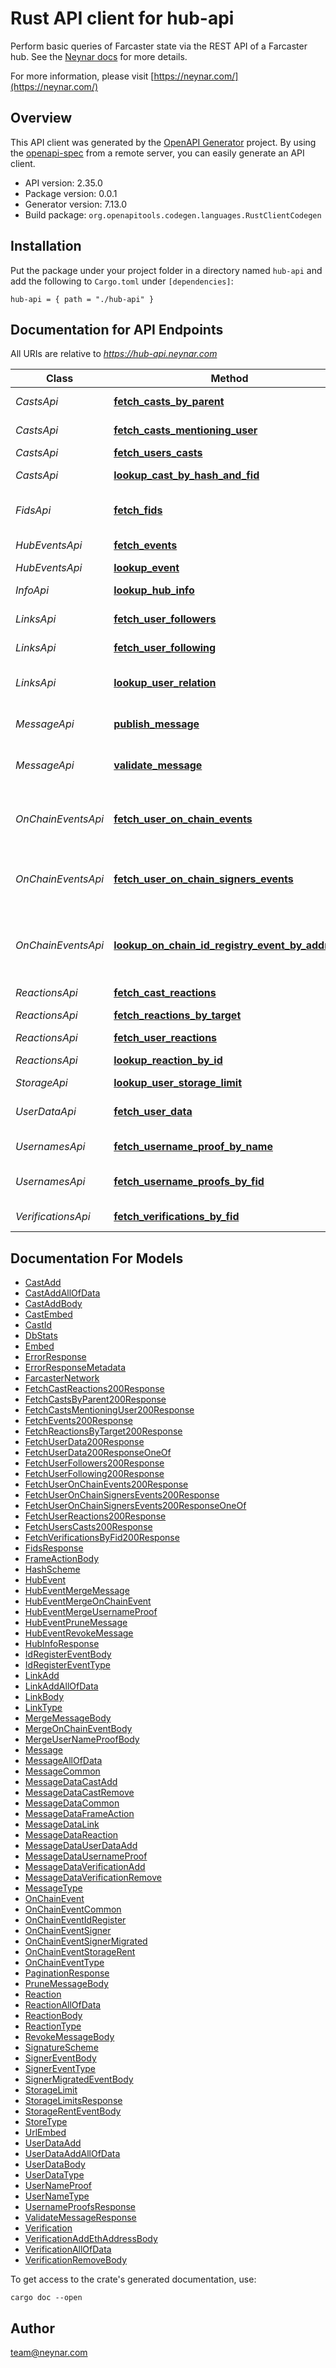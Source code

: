 # Rust API client for hub-api

Perform basic queries of Farcaster state via the REST API of a Farcaster hub. See the [Neynar docs](https://docs.neynar.com/reference) for more details.


For more information, please visit [https://neynar.com/](https://neynar.com/)

## Overview

This API client was generated by the [OpenAPI Generator](https://openapi-generator.tech) project.  By using the [openapi-spec](https://openapis.org) from a remote server, you can easily generate an API client.

- API version: 2.35.0
- Package version: 0.0.1
- Generator version: 7.13.0
- Build package: `org.openapitools.codegen.languages.RustClientCodegen`

## Installation

Put the package under your project folder in a directory named `hub-api` and add the following to `Cargo.toml` under `[dependencies]`:

```
hub-api = { path = "./hub-api" }
```

## Documentation for API Endpoints

All URIs are relative to *https://hub-api.neynar.com*

Class | Method | HTTP request | Description
------------ | ------------- | ------------- | -------------
*CastsApi* | [**fetch_casts_by_parent**](docs/CastsApi.md#fetch_casts_by_parent) | **GET** /v1/castsByParent | By parent cast
*CastsApi* | [**fetch_casts_mentioning_user**](docs/CastsApi.md#fetch_casts_mentioning_user) | **GET** /v1/castsByMention | Mentioning an FID
*CastsApi* | [**fetch_users_casts**](docs/CastsApi.md#fetch_users_casts) | **GET** /v1/castsByFid | By FID
*CastsApi* | [**lookup_cast_by_hash_and_fid**](docs/CastsApi.md#lookup_cast_by_hash_and_fid) | **GET** /v1/castById | By FID and Hash
*FidsApi* | [**fetch_fids**](docs/FidsApi.md#fetch_fids) | **GET** /v1/fids | Fetch a list of all the FIDs
*HubEventsApi* | [**fetch_events**](docs/HubEventsApi.md#fetch_events) | **GET** /v1/events | Page of events
*HubEventsApi* | [**lookup_event**](docs/HubEventsApi.md#lookup_event) | **GET** /v1/eventById | Event by ID
*InfoApi* | [**lookup_hub_info**](docs/InfoApi.md#lookup_hub_info) | **GET** /v1/info | Sync Methods
*LinksApi* | [**fetch_user_followers**](docs/LinksApi.md#fetch_user_followers) | **GET** /v1/linksByTargetFid | To target FID
*LinksApi* | [**fetch_user_following**](docs/LinksApi.md#fetch_user_following) | **GET** /v1/linksByFid | From source FID
*LinksApi* | [**lookup_user_relation**](docs/LinksApi.md#lookup_user_relation) | **GET** /v1/linkById | By its FID and target FID
*MessageApi* | [**publish_message**](docs/MessageApi.md#publish_message) | **POST** /v1/submitMessage | Submit signed message
*MessageApi* | [**validate_message**](docs/MessageApi.md#validate_message) | **POST** /v1/validateMessage | Validate signed message
*OnChainEventsApi* | [**fetch_user_on_chain_events**](docs/OnChainEventsApi.md#fetch_user_on_chain_events) | **GET** /v1/onChainEventsByFid | Fetch a list of on-chain events provided by an FID
*OnChainEventsApi* | [**fetch_user_on_chain_signers_events**](docs/OnChainEventsApi.md#fetch_user_on_chain_signers_events) | **GET** /v1/onChainSignersByFid | Fetch a list of signers provided by an FID
*OnChainEventsApi* | [**lookup_on_chain_id_registry_event_by_address**](docs/OnChainEventsApi.md#lookup_on_chain_id_registry_event_by_address) | **GET** /v1/onChainIdRegistryEventByAddress | Fetch an on-chain ID Registry Event for a given Address
*ReactionsApi* | [**fetch_cast_reactions**](docs/ReactionsApi.md#fetch_cast_reactions) | **GET** /v1/reactionsByCast | On cast
*ReactionsApi* | [**fetch_reactions_by_target**](docs/ReactionsApi.md#fetch_reactions_by_target) | **GET** /v1/reactionsByTarget | To a target URL
*ReactionsApi* | [**fetch_user_reactions**](docs/ReactionsApi.md#fetch_user_reactions) | **GET** /v1/reactionsByFid | By FID
*ReactionsApi* | [**lookup_reaction_by_id**](docs/ReactionsApi.md#lookup_reaction_by_id) | **GET** /v1/reactionById | By FID or cast
*StorageApi* | [**lookup_user_storage_limit**](docs/StorageApi.md#lookup_user_storage_limit) | **GET** /v1/storageLimitsByFid | FID's limits
*UserDataApi* | [**fetch_user_data**](docs/UserDataApi.md#fetch_user_data) | **GET** /v1/userDataByFid | Fetch UserData for a FID
*UsernamesApi* | [**fetch_username_proof_by_name**](docs/UsernamesApi.md#fetch_username_proof_by_name) | **GET** /v1/userNameProofByName | Proof for a username
*UsernamesApi* | [**fetch_username_proofs_by_fid**](docs/UsernamesApi.md#fetch_username_proofs_by_fid) | **GET** /v1/userNameProofsByFid | Proofs provided by an FID
*VerificationsApi* | [**fetch_verifications_by_fid**](docs/VerificationsApi.md#fetch_verifications_by_fid) | **GET** /v1/verificationsByFid | Provided by an FID


## Documentation For Models

 - [CastAdd](docs/CastAdd.md)
 - [CastAddAllOfData](docs/CastAddAllOfData.md)
 - [CastAddBody](docs/CastAddBody.md)
 - [CastEmbed](docs/CastEmbed.md)
 - [CastId](docs/CastId.md)
 - [DbStats](docs/DbStats.md)
 - [Embed](docs/Embed.md)
 - [ErrorResponse](docs/ErrorResponse.md)
 - [ErrorResponseMetadata](docs/ErrorResponseMetadata.md)
 - [FarcasterNetwork](docs/FarcasterNetwork.md)
 - [FetchCastReactions200Response](docs/FetchCastReactions200Response.md)
 - [FetchCastsByParent200Response](docs/FetchCastsByParent200Response.md)
 - [FetchCastsMentioningUser200Response](docs/FetchCastsMentioningUser200Response.md)
 - [FetchEvents200Response](docs/FetchEvents200Response.md)
 - [FetchReactionsByTarget200Response](docs/FetchReactionsByTarget200Response.md)
 - [FetchUserData200Response](docs/FetchUserData200Response.md)
 - [FetchUserData200ResponseOneOf](docs/FetchUserData200ResponseOneOf.md)
 - [FetchUserFollowers200Response](docs/FetchUserFollowers200Response.md)
 - [FetchUserFollowing200Response](docs/FetchUserFollowing200Response.md)
 - [FetchUserOnChainEvents200Response](docs/FetchUserOnChainEvents200Response.md)
 - [FetchUserOnChainSignersEvents200Response](docs/FetchUserOnChainSignersEvents200Response.md)
 - [FetchUserOnChainSignersEvents200ResponseOneOf](docs/FetchUserOnChainSignersEvents200ResponseOneOf.md)
 - [FetchUserReactions200Response](docs/FetchUserReactions200Response.md)
 - [FetchUsersCasts200Response](docs/FetchUsersCasts200Response.md)
 - [FetchVerificationsByFid200Response](docs/FetchVerificationsByFid200Response.md)
 - [FidsResponse](docs/FidsResponse.md)
 - [FrameActionBody](docs/FrameActionBody.md)
 - [HashScheme](docs/HashScheme.md)
 - [HubEvent](docs/HubEvent.md)
 - [HubEventMergeMessage](docs/HubEventMergeMessage.md)
 - [HubEventMergeOnChainEvent](docs/HubEventMergeOnChainEvent.md)
 - [HubEventMergeUsernameProof](docs/HubEventMergeUsernameProof.md)
 - [HubEventPruneMessage](docs/HubEventPruneMessage.md)
 - [HubEventRevokeMessage](docs/HubEventRevokeMessage.md)
 - [HubInfoResponse](docs/HubInfoResponse.md)
 - [IdRegisterEventBody](docs/IdRegisterEventBody.md)
 - [IdRegisterEventType](docs/IdRegisterEventType.md)
 - [LinkAdd](docs/LinkAdd.md)
 - [LinkAddAllOfData](docs/LinkAddAllOfData.md)
 - [LinkBody](docs/LinkBody.md)
 - [LinkType](docs/LinkType.md)
 - [MergeMessageBody](docs/MergeMessageBody.md)
 - [MergeOnChainEventBody](docs/MergeOnChainEventBody.md)
 - [MergeUserNameProofBody](docs/MergeUserNameProofBody.md)
 - [Message](docs/Message.md)
 - [MessageAllOfData](docs/MessageAllOfData.md)
 - [MessageCommon](docs/MessageCommon.md)
 - [MessageDataCastAdd](docs/MessageDataCastAdd.md)
 - [MessageDataCastRemove](docs/MessageDataCastRemove.md)
 - [MessageDataCommon](docs/MessageDataCommon.md)
 - [MessageDataFrameAction](docs/MessageDataFrameAction.md)
 - [MessageDataLink](docs/MessageDataLink.md)
 - [MessageDataReaction](docs/MessageDataReaction.md)
 - [MessageDataUserDataAdd](docs/MessageDataUserDataAdd.md)
 - [MessageDataUsernameProof](docs/MessageDataUsernameProof.md)
 - [MessageDataVerificationAdd](docs/MessageDataVerificationAdd.md)
 - [MessageDataVerificationRemove](docs/MessageDataVerificationRemove.md)
 - [MessageType](docs/MessageType.md)
 - [OnChainEvent](docs/OnChainEvent.md)
 - [OnChainEventCommon](docs/OnChainEventCommon.md)
 - [OnChainEventIdRegister](docs/OnChainEventIdRegister.md)
 - [OnChainEventSigner](docs/OnChainEventSigner.md)
 - [OnChainEventSignerMigrated](docs/OnChainEventSignerMigrated.md)
 - [OnChainEventStorageRent](docs/OnChainEventStorageRent.md)
 - [OnChainEventType](docs/OnChainEventType.md)
 - [PaginationResponse](docs/PaginationResponse.md)
 - [PruneMessageBody](docs/PruneMessageBody.md)
 - [Reaction](docs/Reaction.md)
 - [ReactionAllOfData](docs/ReactionAllOfData.md)
 - [ReactionBody](docs/ReactionBody.md)
 - [ReactionType](docs/ReactionType.md)
 - [RevokeMessageBody](docs/RevokeMessageBody.md)
 - [SignatureScheme](docs/SignatureScheme.md)
 - [SignerEventBody](docs/SignerEventBody.md)
 - [SignerEventType](docs/SignerEventType.md)
 - [SignerMigratedEventBody](docs/SignerMigratedEventBody.md)
 - [StorageLimit](docs/StorageLimit.md)
 - [StorageLimitsResponse](docs/StorageLimitsResponse.md)
 - [StorageRentEventBody](docs/StorageRentEventBody.md)
 - [StoreType](docs/StoreType.md)
 - [UrlEmbed](docs/UrlEmbed.md)
 - [UserDataAdd](docs/UserDataAdd.md)
 - [UserDataAddAllOfData](docs/UserDataAddAllOfData.md)
 - [UserDataBody](docs/UserDataBody.md)
 - [UserDataType](docs/UserDataType.md)
 - [UserNameProof](docs/UserNameProof.md)
 - [UserNameType](docs/UserNameType.md)
 - [UsernameProofsResponse](docs/UsernameProofsResponse.md)
 - [ValidateMessageResponse](docs/ValidateMessageResponse.md)
 - [Verification](docs/Verification.md)
 - [VerificationAddEthAddressBody](docs/VerificationAddEthAddressBody.md)
 - [VerificationAllOfData](docs/VerificationAllOfData.md)
 - [VerificationRemoveBody](docs/VerificationRemoveBody.md)


To get access to the crate's generated documentation, use:

```
cargo doc --open
```

## Author

team@neynar.com

